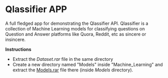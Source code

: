 # Qlassifier APP
A full fledged app for demonstrating the Qlassifier API. Qlassifier is a collection of Machine Learning models for classifying questions on Question and Answer platforms like Quora, Reddit, etc as sincere or insincere. 

**Instructions**
* Extract the *Dataset.rar* file in the same directory
* Create a new directory named "Models" inside "Machine_Learning" and extract the [Models.rar](https://drive.google.com/file/d/1N8Qih3iNBqdHivldLRgJ00ZYG2lrckql/view?usp=sharing) file there (inside *Models* directory).
